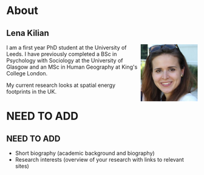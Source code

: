 # About

## Lena Kilian
<img src="Photo_LenaKilian.png" align="right" width="150"/>
I am a first year PhD student at the University of Leeds. I have previously completed a BSc in Psychology with Sociology at the University of Glasgow and an MSc in Human Geography at King's College London. 

My current research looks at spatial energy footprints in the UK.


# NEED TO ADD
## NEED TO ADD
- Short biography (academic background and biography)
- Research interests (overview of your research with links to relevant sites)
